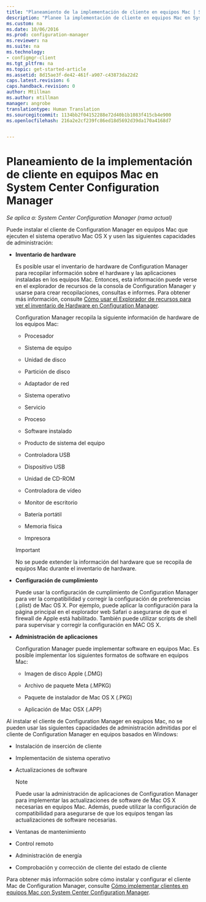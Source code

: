 ```yaml
---
title: "Planeamiento de la implementación de cliente en equipos Mac | System Center Configuration Manager"
description: "Planee la implementación de cliente en equipos Mac en System Center Configuration Manager."
ms.custom: na
ms.date: 10/06/2016
ms.prod: configuration-manager
ms.reviewer: na
ms.suite: na
ms.technology:
- configmgr-client
ms.tgt_pltfrm: na
ms.topic: get-started-article
ms.assetid: 8d15ae3f-de42-461f-a907-c43873da22d2
caps.latest.revision: 6
caps.handback.revision: 0
author: Mtillman
ms.author: mtillman
manager: angrobe
translationtype: Human Translation
ms.sourcegitcommit: 1134bb2f04152288e72d40b1b1083f415cb4e900
ms.openlocfilehash: 216a2e2cf239fc86ed18d5692d39da170a4168d7


---
```

# <a name="planning-for-client-deployment-to-mac-computers-in-system-center-configuration-manager"></a>Planeamiento de la implementación de cliente en equipos Mac en System Center Configuration Manager

*Se aplica a: System Center Configuration Manager (rama actual)*

Puede instalar el cliente de Configuration Manager en equipos Mac que ejecuten el sistema operativo Mac OS X y usen las siguientes capacidades de administración:  

-   **Inventario de hardware**  

     Es posible usar el inventario de hardware de Configuration Manager para recopilar información sobre el hardware y las aplicaciones instaladas en los equipos Mac. Entonces, esta información puede verse en el explorador de recursos de la consola de Configuration Manager y usarse para crear recopilaciones, consultas e informes. Para obtener más información, consulte [Cómo usar el Explorador de recursos para ver el inventario de Hardware en Configuration Manager](../../../../core/clients/manage/inventory/use-resource-explorer-to-view-hardware-inventory.md).  

     Configuration Manager recopila la siguiente información de hardware de los equipos Mac:  

    -   Procesador  

    -   Sistema de equipo  

    -   Unidad de disco  

    -   Partición de disco  

    -   Adaptador de red  

    -   Sistema operativo  

    -   Servicio  

    -   Proceso  

    -   Software instalado  

    -   Producto de sistema del equipo  

    -   Controladora USB  

    -   Dispositivo USB  

    -   Unidad de CD-ROM  

    -   Controladora de vídeo  

    -   Monitor de escritorio  

    -   Batería portátil  

    -   Memoria física  

    -   Impresora  

    > [!IMPORTANT]  
    >  No se puede extender la información del hardware que se recopila de equipos Mac durante el inventario de hardware.  

-   **Configuración de cumplimiento**  

     Puede usar la configuración de cumplimiento de Configuration Manager para ver la compatibilidad y corregir la configuración de preferencias (.plist) de Mac OS X. Por ejemplo, puede aplicar la configuración para la página principal en el explorador web Safari o asegurarse de que el firewall de Apple está habilitado. También puede utilizar scripts de shell para supervisar y corregir la configuración en MAC OS X.  

-   **Administración de aplicaciones**  

     Configuration Manager puede implementar software en equipos Mac. Es posible implementar los siguientes formatos de software en equipos Mac:  

    -   Imagen de disco Apple (.DMG)  

    -   Archivo de paquete Meta (.MPKG)  

    -   Paquete de instalador de Mac OS X (.PKG)  

    -   Aplicación de Mac OSX (.APP)  

 Al instalar el cliente de Configuration Manager en equipos Mac, no se pueden usar las siguientes capacidades de administración admitidas por el cliente de Configuration Manager en equipos basados en Windows:  

-   Instalación de inserción de cliente  

-   Implementación de sistema operativo  

-   Actualizaciones de software  

    > [!NOTE]  
    >  Puede usar la administración de aplicaciones de Configuration Manager para implementar las actualizaciones de software de Mac OS X necesarias en equipos Mac. Además, puede utilizar la configuración de compatibilidad para asegurarse de que los equipos tengan las actualizaciones de software necesarias.  

-   Ventanas de mantenimiento  

-   Control remoto  

-   Administración de energía  

-   Comprobación y corrección de cliente del estado de cliente  

 Para obtener más información sobre cómo instalar y configurar el cliente Mac de Configuration Manager, consulte [Cómo implementar clientes en equipos Mac con System Center Configuration Manager](../../../../core/clients/deploy/deploy-clients-to-macs.md).



<!--HONumber=Nov16_HO1-->


